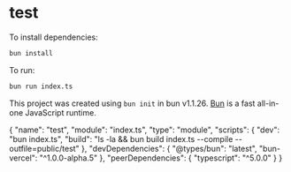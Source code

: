 # test

To install dependencies:

```bash
bun install
```

To run:

```bash
bun run index.ts
```

This project was created using `bun init` in bun v1.1.26. [Bun](https://bun.sh) is a fast all-in-one JavaScript runtime.

{
"name": "test",
"module": "index.ts",
"type": "module",
"scripts": {
"dev": "bun index.ts",
"build": "ls -la && bun build index.ts --compile --outfile=public/test"
},
"devDependencies": {
"@types/bun": "latest",
"bun-vercel": "^1.0.0-alpha.5"
},
"peerDependencies": {
"typescript": "^5.0.0"
}
}
